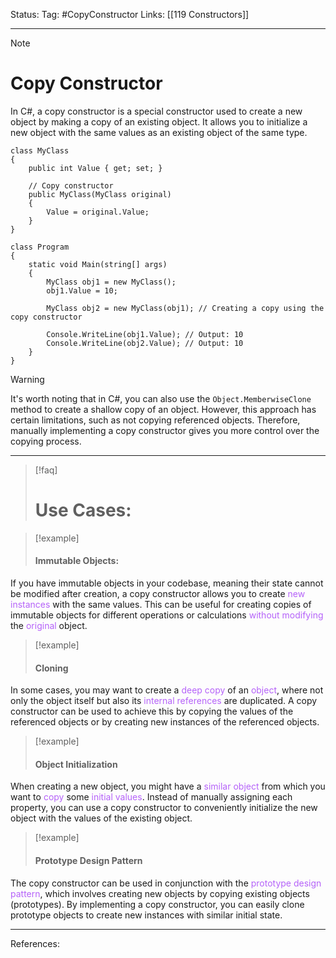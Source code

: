 Status: 
Tag: #CopyConstructor
Links: [[119 Constructors]]

---
> [!note] 
>  # Copy Constructor

In C#, a copy constructor is a special constructor used to create a new object by making a copy of an existing object. It allows you to initialize a new object with the same values as an existing object of the same type.

``` run-csharp
class MyClass
{
    public int Value { get; set; }

    // Copy constructor
    public MyClass(MyClass original)
    {
        Value = original.Value;
    }
}

class Program
{
    static void Main(string[] args)
    {
        MyClass obj1 = new MyClass();
        obj1.Value = 10;

        MyClass obj2 = new MyClass(obj1); // Creating a copy using the copy constructor

        Console.WriteLine(obj1.Value); // Output: 10
        Console.WriteLine(obj2.Value); // Output: 10
    }
}

```

> [!warning] 
> It's worth noting that in C#, you can also use the `Object.MemberwiseClone` method to create a shallow copy of an object. However, this approach has certain limitations, such as not copying referenced objects. Therefore, manually implementing a copy constructor gives you more control over the copying process. 

---

> [!faq] 
> # Use Cases:
>

> [!example] 
>  #### Immutable Objects: 

If you have immutable objects in your codebase, meaning their state cannot be modified after creation, a copy constructor allows you to create <font style="color:#b562f9">new instances</font> with the same values. This can be useful for creating copies of immutable objects for different operations or calculations <font style="color:#b562f9">without modifying </font>the <font style="color:#b562f9">original</font> object.


> [!example] 
> #### Cloning 

In some cases, you may want to create a <font style="color:#b562f9">deep copy</font> of an <font style="color:#b562f9">object</font>, where not only the object itself but also its <font style="color:#b562f9">internal references</font> are duplicated. A copy constructor can be used to achieve this by copying the values of the referenced objects or by creating new instances of the referenced objects.


> [!example] 
> #### Object Initialization
> 

When creating a new object, you might have a <font style="color:#b562f9">similar object</font> from which you want to <font style="color:#b562f9">copy</font> some <font style="color:#b562f9">initial values</font>. Instead of manually assigning each property, you can use a copy constructor to conveniently initialize the new object with the values of the existing object.

> [!example] 
> #### Prototype Design Pattern 

The copy constructor can be used in conjunction with the <font style="color:#b562f9">prototype design pattern</font>, which involves creating new objects by copying existing objects (prototypes). By implementing a copy constructor, you can easily clone prototype objects to create new instances with similar initial state.

---
References: